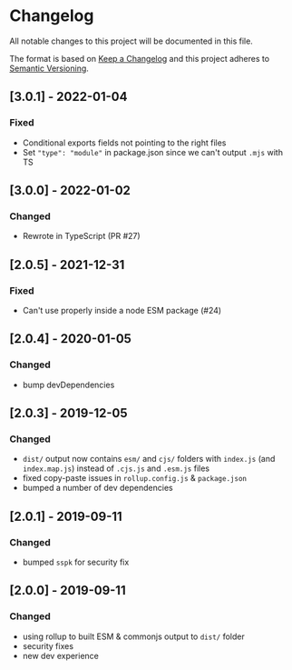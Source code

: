 # Changelog

All notable changes to this project will be documented in this file.

The format is based on [Keep a Changelog](http://keepachangelog.com/en/1.0.0/)
and this project adheres to [Semantic Versioning](http://semver.org/spec/v2.0.0.html).

## [3.0.1] - 2022-01-04

### Fixed

* Conditional exports fields not pointing to the right files
* Set `"type": "module"` in package.json since we can't output `.mjs` with TS

## [3.0.0] - 2022-01-02

### Changed

* Rewrote in TypeScript (PR #27)

## [2.0.5] - 2021-12-31

### Fixed

* Can't use properly inside a node ESM package (#24)

## [2.0.4] - 2020-01-05

### Changed

* bump devDependencies

## [2.0.3] - 2019-12-05

### Changed

* `dist/` output now contains `esm/` and `cjs/` folders with `index.js` (and
  `index.map.js`) instead of `.cjs.js` and `.esm.js` files
* fixed copy-paste issues in `rollup.config.js` & `package.json`
* bumped a number of dev dependencies

## [2.0.1] - 2019-09-11

### Changed

* bumped `sspk` for security fix

## [2.0.0] - 2019-09-11

### Changed

* using rollup to built ESM & commonjs output to `dist/` folder
* security fixes
* new dev experience

